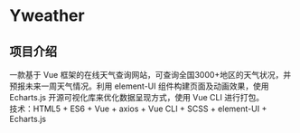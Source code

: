 # Yweather

## 项目介绍
一款基于 Vue 框架的在线天气查询网站，可查询全国3000+地区的天气状况，并预报未来一周天气情况。利用 element-UI 组件构建页面及动画效果，使用 Echarts.js 开源可视化库来优化数据呈现方式，使用 Vue CLI 进行打包。
<br>
技术：HTML5 + ES6 + Vue + axios + Vue CLI + SCSS + element-UI + Echarts.js
